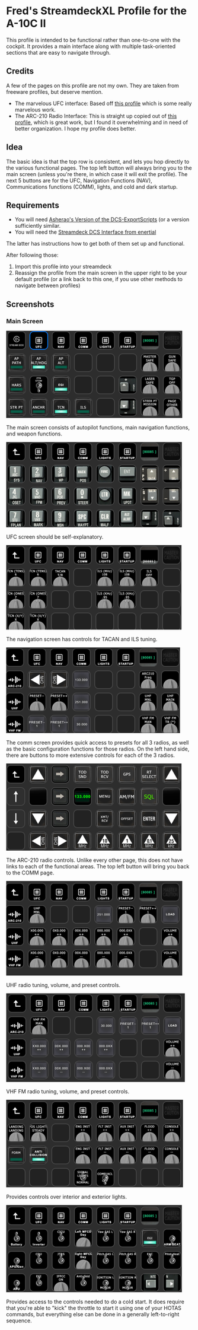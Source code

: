 # Fred's StreamdeckXL Profile for the A-10C II

This profile is intended to be functional rather than one-to-one with the cockpit. It provides a main interface along with multiple task-oriented sections that are easy to navigate through.

## Credits

A few of the pages on this profile are not my own. They are taken from freeware profiles, but deserve mention.

* The marvelous UFC interface: Based off [this profile](https://www.digitalcombatsimulator.com/en/files/3321137/) which is some really marvelous work.
* The ARC-210 Radio Interface: This is straight up copied out of [this profile](https://www.digitalcombatsimulator.com/en/files/3330112/), which is great work, but I found it overwhelming and in need of better organization. I hope my profile does better.

## Idea

The basic idea is that the top row is consistent, and lets you hop directly to the various functional pages. The top left button will always bring you to the main screen (unless you're there, in which case it will exit the profile). The next 5 buttons are for the UFC, Navigation Functions (NAV), Communications functions (COMM), lights, and cold and dark startup.

## Requirements

* You will need [Asherao's Version of the DCS-ExportScripts](https://github.com/asherao/DCS-ExportScripts/tree/master) (or a version sufficiently similar.
* You will need the [Streamdeck DCS Interface from enertial](https://github.com/enertial/streamdeck-dcs-interface)

The latter has instructions how to get both of them set up and functional. 

After following those:
1. Import this profile into your streamdeck
2. Reassign the profile from the main screen in the upper right to be your default profile (or a link back to this one, if you use other methods to navigate between profiles)

## Screenshots

### Main Screen

![Main Screen](Screenshots/MAIN.png)

The main screen consists of autopilot functions, main navigation functions, and weapon functions.

![UFC Screen](Screenshots/UFC.png)

UFC screen should be self-explanatory.

![NAV Screen](Screenshots/NAV.png)

The navigation screen has controls for TACAN and ILS tuning.

![COMM Screen](Screenshots/COMM.png)

The comm screen provides quick access to presets for all 3 radios, as well as the basic configuration functions for those radios. On the left hand side, there are buttons to more extensive controls for each of the 3 radios.

![COMM/ARC-210 Screen](Screenshots/COMM_ARC-210.png)

The ARC-210 radio controls. Unlike every other page, this does not have links to each of the functional areas. The top left button will bring you back to the COMM page.

![COMM/UHF Screen](Screenshots/COMM_UHF.png)

UHF radio tuning, volume, and preset controls.

![COMM/VHF FM Screen](Screenshots/COMM_VHF.png)

VHF FM radio tuning, volume, and preset controls.

![LIGHTS](Screenshots/LIGHTS.png)

Provides controls over interior and exterior lights.

![STARTUP](Screenshots/STARTUP.png)

Provides access to the controls needed to do a cold start. It does require that you're able to "kick" the throttle to start it using one of your HOTAS commands, but everything else can be done in a generally left-to-right sequence.
